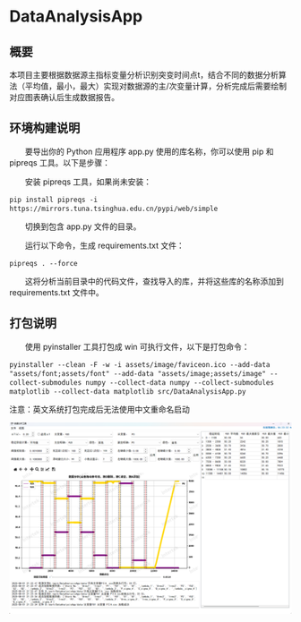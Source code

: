 # DataAnalysisApp

## 概要

本项目主要根据数据源主指标变量分析识别突变时间点t，结合不同的数据分析算法（平均值，最小，最大）实现对数据源的主/次变量计算，分析完成后需要绘制对应图表确认后生成数据报告。

## 环境构建说明

&emsp;&emsp;要导出你的 Python 应用程序 app.py 使用的库名称，你可以使用 pip 和 pipreqs 工具。以下是步骤：

&emsp;&emsp;安装 pipreqs 工具，如果尚未安装：

```shell
pip install pipreqs -i https://mirrors.tuna.tsinghua.edu.cn/pypi/web/simple
```

&emsp;&emsp;切换到包含 app.py 文件的目录。

&emsp;&emsp;运行以下命令，生成 requirements.txt 文件：

```shell
pipreqs . --force
```

&emsp;&emsp;这将分析当前目录中的代码文件，查找导入的库，并将这些库的名称添加到 requirements.txt 文件中。

## 打包说明

&emsp;&emsp;使用 pyinstaller 工具打包成 win 可执行文件，以下是打包命令：

```shell
pyinstaller --clean -F -w -i assets/image/faviceon.ico --add-data "assets/font;assets/font" --add-data "assets/image;assets/image" --collect-submodules numpy --collect-data numpy --collect-submodules matplotlib --collect-data matplotlib src/DataAnalysisApp.py
```

注意：英文系统打包完成后无法使用中文重命名启动

![效果图](./doc/UI.png)
